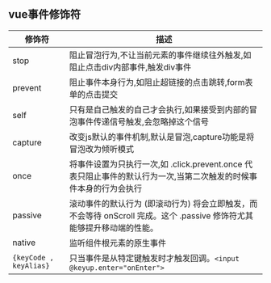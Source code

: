 ## vue事件修饰符

| 修饰符              | 描述                                                         |
| ------------------- | ------------------------------------------------------------ |
| stop                | 阻止冒泡行为,不让当前元素的事件继续往外触发,如阻止点击div内部事件,触发div事件 |
| prevent             | 阻止事件本身行为,如阻止超链接的点击跳转,form表单的点击提交   |
| self                | 只有是自己触发的自己才会执行,如果接受到内部的冒泡事件传递信号触发,会忽略掉这个信号 |
| capture             | 改变js默认的事件机制,默认是冒泡,capture功能是将冒泡改为倾听模式 |
| once                | 将事件设置为只执行一次,如 .click.prevent.once 代表只阻止事件的默认行为一次,当第二次触发的时候事件本身的行为会执行 |
| passive             | 滚动事件的默认行为 (即滚动行为) 将会立即触发，而不会等待 onScroll 完成。这个 .passive 修饰符尤其能够提升移动端的性能。 |
| native              | 监听组件根元素的原生事件                                     |
| ``{keyCode , keyAlias}`` | 只当事件是从特定键触发时才触发回调。``<input @keyup.enter="onEnter">`` |
